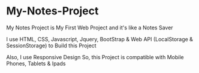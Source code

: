 # My-Notes-Project

My Notes Project is My First Web Project and it's like a Notes Saver

I use HTML, CSS, Javascript, Jquery, BootStrap & Web API (LocalStorage & SessionStorage) to Build this Project

Also, I use Responsive Design So, this Project is compatible with Mobile Phones, Tablets & Ipads
